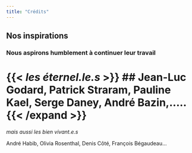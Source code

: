 ```yaml
---
title: "Crédits"
---
```


## Nos inspirations

### Nous aspirons humblement à continuer leur travail

# {{< *les éternel.le.s* >}} ## Jean-Luc Godard, Patrick Straram, Pauline Kael, Serge Daney, André Bazin,..... {{< /expand >}} 





*mais aussi les bien vivant.e.s* 

André Habib, Olivia Rosenthal, Denis Côté, François Bégaudeau...
